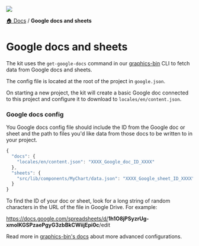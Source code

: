 ![](https://graphics.thomsonreuters.com/style-assets/images/logos/reuters-graphics-logo/svg/graphics-logo-color-dark.svg)

[🏠 Docs](https://github.com/reuters-graphics/bluprint_graphics-kit/blob/master/docs/developers/README.md) / **Google docs and sheets**

# Google docs and sheets

The kit uses the `get-google-docs` command in our [graphics-bin](https://github.com/reuters-graphics/graphics-bin) CLI to fetch data from Google docs and sheets.

The config file is located at the root of the project in `google.json`. 

On starting a new project, the kit will create a basic Google doc connected to this project and configure it to download to `locales/en/content.json`.

### Google docs config

You Google docs config file should include the ID from the Google doc or sheet and the path to files you'd like data from those docs to be written to in your project.

```javascript
{
  "docs": {
    "locales/en/content.json": "XXXX_Google_doc_ID_XXXX"
  },
  "sheets": {
    "src/lib/components/MyChart/data.json": "XXXX_Google_sheet_ID_XXXX"
  }
}
```

To find the ID of your doc or sheet, look for a long string of random characters in the URL of the file in Google Drive. For example:

<https://docs.google.com/spreadsheets/d/>**1h1O8jPSyzrUg-xmolKGSPzaePgyG3zbBkCWiijEpi0c**/edit

Read more in [graphics-bin's docs](https://github.com/reuters-graphics/graphics-bin/blob/master/docs/get-google-docs.md) about more advanced configurations.
